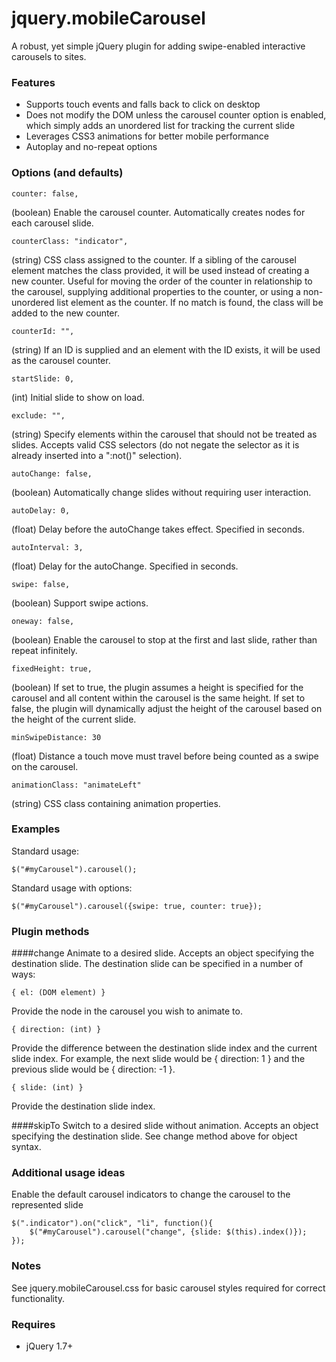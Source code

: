 # jquery.mobileCarousel

A robust, yet simple jQuery plugin for adding swipe-enabled interactive carousels to sites.


### Features

* Supports touch events and falls back to click on desktop
* Does not modify the DOM unless the carousel counter option is enabled, which simply adds an unordered list for tracking the current slide
* Leverages CSS3 animations for better mobile performance
* Autoplay and no-repeat options


### Options (and defaults)

	counter: false,
(boolean) Enable the carousel counter. Automatically creates nodes for each carousel slide.


	counterClass: "indicator",
(string) CSS class assigned to the counter. If a sibling of the carousel element matches the class provided, it will be used instead of creating a new counter. Useful for moving the order of the counter in relationship to the carousel, supplying additional properties to the counter, or using a non-unordered list element as the counter. If no match is found, the class will be added to the new counter.


	counterId: "",
(string) If an ID is supplied and an element with the ID exists, it will be used as the carousel counter. 


	startSlide: 0,
(int) Initial slide to show on load.	


	exclude: "",
(string) Specify elements within the carousel that should not be treated as slides. Accepts valid CSS selectors (do not negate the selector as it is already inserted into a ":not()" selection).


	autoChange: false,
(boolean) Automatically change slides without requiring user interaction.


	autoDelay: 0,
(float) Delay before the autoChange takes effect. Specified in seconds.	


	autoInterval: 3,
(float) Delay for the autoChange. Specified in seconds.	


	swipe: false,
(boolean) Support swipe actions.	


	oneway: false,
(boolean) Enable the carousel to stop at the first and last slide, rather than repeat infinitely.	


	fixedHeight: true,
(boolean) If set to true, the plugin assumes a height is specified for the carousel and all content within the carousel is the same height. If set to false, the plugin will dynamically adjust the height of the carousel based on the height of the current slide.


	minSwipeDistance: 30
(float) Distance a touch move must travel before being counted as a swipe on the carousel.


	animationClass: "animateLeft"
(string) CSS class containing animation properties.


### Examples

Standard usage:

	$("#myCarousel").carousel();


Standard usage with options:

	$("#myCarousel").carousel({swipe: true, counter: true});
    

### Plugin methods

####change
Animate to a desired slide. Accepts an object specifying the destination slide. The destination slide can be specified in a number of ways:

	{ el: (DOM element) }
Provide the node in the carousel you wish to animate to.


	{ direction: (int) }
Provide the difference between the destination slide index and the current slide index. For example, the next slide would be { direction: 1 } and the previous slide would be { direction: -1 }.


	{ slide: (int) }
Provide the destination slide index.


####skipTo
Switch to a desired slide without animation. Accepts an object specifying the destination slide. See change method above for object syntax.

	
### Additional usage ideas

Enable the default carousel indicators to change the carousel to the represented slide

	$(".indicator").on("click", "li", function(){
		$("#myCarousel").carousel("change", {slide: $(this).index()});
	});
	
	
### Notes

See jquery.mobileCarousel.css for basic carousel styles required for correct functionality.


### Requires

* jQuery 1.7+